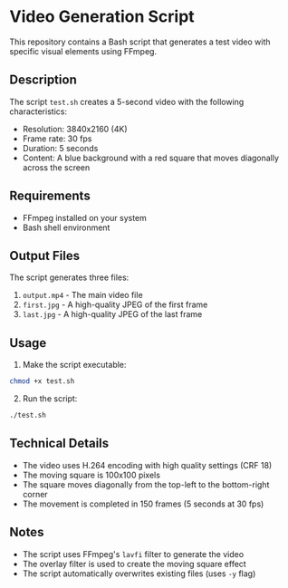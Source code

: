 # Video Generation Script

This repository contains a Bash script that generates a test video with specific visual elements using FFmpeg.

## Description

The script `test.sh` creates a 5-second video with the following characteristics:

- Resolution: 3840x2160 (4K)
- Frame rate: 30 fps
- Duration: 5 seconds
- Content: A blue background with a red square that moves diagonally across the screen

## Requirements

- FFmpeg installed on your system
- Bash shell environment

## Output Files

The script generates three files:

1. `output.mp4` - The main video file
2. `first.jpg` - A high-quality JPEG of the first frame
3. `last.jpg` - A high-quality JPEG of the last frame

## Usage

1. Make the script executable:

```bash
chmod +x test.sh
```

2. Run the script:

```bash
./test.sh
```

## Technical Details

- The video uses H.264 encoding with high quality settings (CRF 18)
- The moving square is 100x100 pixels
- The square moves diagonally from the top-left to the bottom-right corner
- The movement is completed in 150 frames (5 seconds at 30 fps)

## Notes

- The script uses FFmpeg's `lavfi` filter to generate the video
- The overlay filter is used to create the moving square effect
- The script automatically overwrites existing files (uses `-y` flag)
